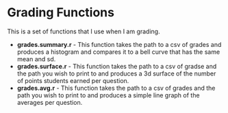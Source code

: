 # Grading Functions #
This is a set of functions that I use when I am grading.

* __grades.summary.r__ - This function takes the path to a csv of grades and produces a histogram and compares it to a bell curve that has the same mean and sd.
* __grades.surface.r__ - This function takes the path to a csv of gradse and the path you wish to print to and produces a 3d surface of the number of points students earned per question.
* __grades.avg.r__ - This function takes the path to a csv of grades and the path you wish to print to and produces a simple line graph of the averages per question.
